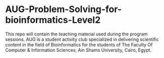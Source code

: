 # AUG-Problem-Solving-for-bioinformatics-Level2
This repo will contain the teaching material used during the program sessions. AUG is a student activity club specialized in delivering scientific content in the field of Bioinformatics for the students of The Faculty Of Computer &amp; Information Sciences, Ain Shams University, Cairo, Egypt.
